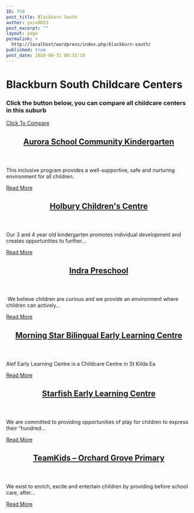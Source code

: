 ```yaml
---
ID: 750
post_title: Blackburn South
author: yxia0053
post_excerpt: ""
layout: page
permalink: >
  http://localhost/wordpress/index.php/blackburn-south/
published: true
post_date: 2020-08-31 00:33:10
---
```

<h1>Blackburn South Childcare Centers</h1>		
			<h3>Click the button below, you can compare all childcare centers in this suburb</h3>		
			<a href="http://www.openupkids.tk/?page_id=836" role="button">
						Click To Compare
					</a>
                <article data-id="680">
                            <header><h2><a
                href="http://www.openupkids.tk/?p=680"
                title="Aurora School Community Kindergarten"
                >Aurora School Community Kindergarten</a></h2></header>
                <p>This inclusive program provides a well-supportive, safe and nurturing environment for all children.</p><a
                    href="http://www.openupkids.tk/?p=680"
                    >Read More</a>
                    </article><article data-id="676">
                            <header><h2><a
                href="http://www.openupkids.tk/?p=676"
                title="Holbury Children&#039;s Centre"
                >Holbury Children&#039;s Centre</a></h2></header>
                <p>Our 3 and 4 year old kindergarten promotes individual development and creates opportunities to further...</p><a
                    href="http://www.openupkids.tk/?p=676"
                    >Read More</a>
                    </article><article data-id="661">
                            <header><h2><a
                href="http://www.openupkids.tk/?p=661"
                title="Indra Preschool"
                >Indra Preschool</a></h2></header>
                <p> We believe children are curious and we provide an environment where children can actively...</p><a
                    href="http://www.openupkids.tk/?p=661"
                    >Read More</a>
                    </article><article data-id="678">
                            <header><h2><a
                href="http://www.openupkids.tk/?p=678"
                title="Morning Star Bilingual Early Learning Centre"
                >Morning Star Bilingual Early Learning Centre</a></h2></header>
                <p>Alef Early Learning Centre is a Childcare Centre in St Kilda Ea</p><a
                    href="http://www.openupkids.tk/?p=678"
                    >Read More</a>
                    </article><article data-id="662">
                            <header><h2><a
                href="http://www.openupkids.tk/?p=662"
                title="Starfish Early Learning Centre"
                >Starfish Early Learning Centre</a></h2></header>
                <p>We are committed to providing opportunities of play for children to express their “hundred...</p><a
                    href="http://www.openupkids.tk/?p=662"
                    >Read More</a>
                    </article><article data-id="677">
                            <header><h2><a
                href="http://www.openupkids.tk/?p=677"
                title="TeamKids &#8211; Orchard Grove Primary"
                >TeamKids &#8211; Orchard Grove Primary</a></h2></header>
                <p>We exist to enrich, excite and entertain children by providing before school care, after...</p><a
                    href="http://www.openupkids.tk/?p=677"
                    >Read More</a>
                    </article>